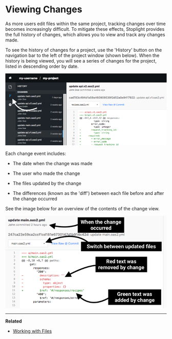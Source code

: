# Viewing Changes

As more users edit files within the same project, tracking changes over time
becomes increasingly difficult. To mitigate these effects, Stoplight provides the full history of changes, which allows you to view and track any changes made.

To see the history of changes for a project, use the 'History' button on the
navigation bar to the left of the project window (shown below). When the history
is being viewed, you will see a series of changes for the project, listed in
descending order by date.

![](../../assets/images/viewing-changes2.png)

Each change event includes:

* The date when the change was made

* The user who made the change

* The files updated by the change

* The differences (known as the 'diff') between each file before and after the
  change occurred

See the image below for an overview of the contents of the change view.

![](../../assets/images/viewing-changes.png)

---

**Related**

* [Working with Files](./working-with-files.md)
